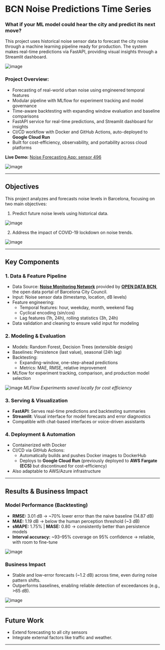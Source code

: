 # BCN Noise Predictions Time Series

### What if your ML model could hear the city and predict its next move? 

This project uses historical noise sensor data to forecast the city noise through a machine learning pipeline ready for production. The system makes real-time predictions via FastAPI, providing visual insights through a Streamlit dashboard.

![image](https://github.com/user-attachments/assets/b833be16-b936-4133-a35f-fc082f52df1f)

### Project Overview:

- Forecasting of real-world urban noise using engineered temporal features
- Modular pipeline with MLflow for experiment tracking and model governance
- Time-aware backtesting with expanding window evaluation and baseline comparisons
- FastAPI service for real-time predictions, and Streamlit dashboard for insights
- CI/CD workflow with Docker and GitHub Actions, auto-deployed to **Google Cloud Run**
- Built for cost-efficiency, observability, and portability across cloud platforms

**Live Demo:** [Noise Forecasting App: sensor 496](https://noise-forecasting-frontend-924171883482.europe-west1.run.app/)

![image](https://github.com/user-attachments/assets/0bb6c886-3ebd-4205-a828-84005ac59333)

---

## Objectives

This project analyzes and forecasts noise levels in Barcelona, focusing on two main objectives:

   1. Predict future noise levels using historical data.

![image](https://github.com/user-attachments/assets/d60656c2-34c5-4312-8e2b-05163c169e7e)

   2. Address the impact of COVID-19 lockdown on noise trends.

![image](https://github.com/user-attachments/assets/3d5b70ac-ebb1-441a-8cb6-d317e3c5c141)

---

## Key Components

### 1. Data & Feature Pipeline

- Data Source:  **[Noise Monitoring Network](https://opendata-ajuntament.barcelona.cat/data/en/dataset/xarxasoroll-equipsmonitor-dades)** provided by **[OPEN DATA BCN](https://opendata-ajuntament.barcelona.cat/en/)**, the open data portal of Barcelona City Council. 
- Input: Noise sensor data (timestamp, location, dB levels)
- Feature engineering:
  - Temporal features: hour, weekday, month, weekend flag
  - Cyclical encoding (sin/cos)
  - Lag features (1h, 24h), rolling statistics (3h, 24h)
- Data validation and cleaning to ensure valid input for modeling

### 2. Modeling & Evaluation

- Models: Random Forest, Decision Trees (extensible design)
- Baselines: Persistence (last value), seasonal (24h lag)
- Backtesting:
  - Expanding-window, one-step-ahead predictions
  - Metrics: MAE, RMSE, relative improvement
- MLflow for experiment tracking, comparison, and production model selection

![image](https://github.com/user-attachments/assets/3ca35db1-d2ce-4f06-be47-37390870911c)
*MLFlow Experiments saved locally for cost efficiency*

### 3. Serving & Visualization

- **FastAPI**: Serves real-time predictions and backtesting summaries
- **Streamlit**: Visual interface for model forecasts and error diagnostics
- Compatible with chat-based interfaces or voice-driven assistants

### 4. Deployment & Automation

- Containerized with Docker
- CI/CD via GitHub Actions:
  - Automatically builds and pushes Docker images to DockerHub
  - Deploys to **Google Cloud Run** (previously deployed to **AWS Fargate (ECS)** but discontinued for cost-efficiency)
- Also adaptable to AWS/Azure infrastructure

---

## Results & Business Impact

### Model Performance (Backtesting)
- **RMSE:** 3.01 dB → ~70% lower error than the naive baseline (14.87 dB)
- **MAE:** 1.19 dB → below the human perception threshold (~3 dB)
- **sMAPE:** 1.75% | **MASE:** 0.80 → consistently better than persistence models
- **Interval accuracy:** ~93–95% coverage on 95% confidence → reliable, with room to fine-tune

![image](https://github.com/user-attachments/assets/f9915867-cdff-4484-93ae-87b0dab6c0fd)

### Business Impact
- Stable and low-error forecasts (~1.2 dB) across time, even during noise pattern shifts.
- Outperforms baselines, enabling reliable detection of exceedances (e.g., >65 dB).

![image](https://github.com/user-attachments/assets/93c53fd7-30ea-4295-9168-a334f7c864b3)

---

## Future Work

- Extend forecasting to all city sensors
- Integrate external factors like traffic and weather.

---